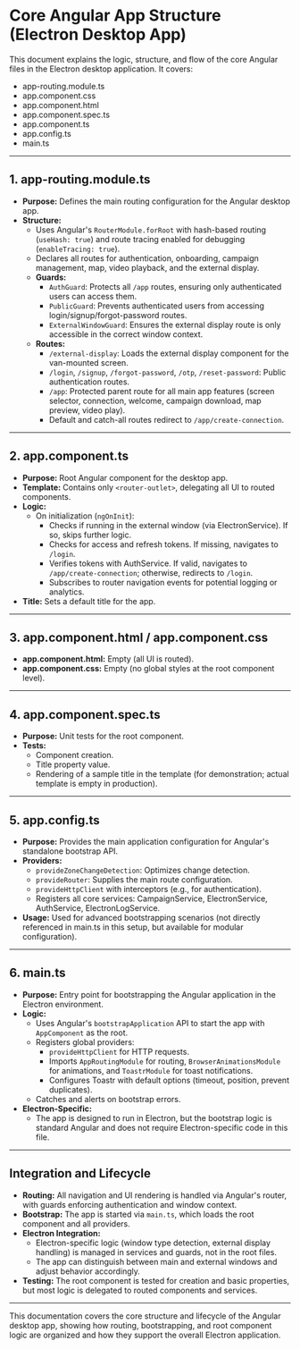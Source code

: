 # Core Angular App Structure (Electron Desktop App)

This document explains the logic, structure, and flow of the core Angular files in the Electron desktop application. It covers:
- app-routing.module.ts
- app.component.css
- app.component.html
- app.component.spec.ts
- app.component.ts
- app.config.ts
- main.ts

---

## 1. app-routing.module.ts

- **Purpose:** Defines the main routing configuration for the Angular desktop app.
- **Structure:**
  - Uses Angular's `RouterModule.forRoot` with hash-based routing (`useHash: true`) and route tracing enabled for debugging (`enableTracing: true`).
  - Declares all routes for authentication, onboarding, campaign management, map, video playback, and the external display.
  - **Guards:**
    - `AuthGuard`: Protects all `/app` routes, ensuring only authenticated users can access them.
    - `PublicGuard`: Prevents authenticated users from accessing login/signup/forgot-password routes.
    - `ExternalWindowGuard`: Ensures the external display route is only accessible in the correct window context.
  - **Routes:**
    - `/external-display`: Loads the external display component for the van-mounted screen.
    - `/login`, `/signup`, `/forgot-password`, `/otp`, `/reset-password`: Public authentication routes.
    - `/app`: Protected parent route for all main app features (screen selector, connection, welcome, campaign download, map preview, video play).
    - Default and catch-all routes redirect to `/app/create-connection`.

---

## 2. app.component.ts

- **Purpose:** Root Angular component for the desktop app.
- **Template:** Contains only `<router-outlet>`, delegating all UI to routed components.
- **Logic:**
  - On initialization (`ngOnInit`):
    - Checks if running in the external window (via ElectronService). If so, skips further logic.
    - Checks for access and refresh tokens. If missing, navigates to `/login`.
    - Verifies tokens with AuthService. If valid, navigates to `/app/create-connection`; otherwise, redirects to `/login`.
    - Subscribes to router navigation events for potential logging or analytics.
- **Title:** Sets a default title for the app.

---

## 3. app.component.html / app.component.css

- **app.component.html:** Empty (all UI is routed).
- **app.component.css:** Empty (no global styles at the root component level).

---

## 4. app.component.spec.ts

- **Purpose:** Unit tests for the root component.
- **Tests:**
  - Component creation.
  - Title property value.
  - Rendering of a sample title in the template (for demonstration; actual template is empty in production).

---

## 5. app.config.ts

- **Purpose:** Provides the main application configuration for Angular's standalone bootstrap API.
- **Providers:**
  - `provideZoneChangeDetection`: Optimizes change detection.
  - `provideRouter`: Supplies the main route configuration.
  - `provideHttpClient` with interceptors (e.g., for authentication).
  - Registers all core services: CampaignService, ElectronService, AuthService, ElectronLogService.
- **Usage:** Used for advanced bootstrapping scenarios (not directly referenced in main.ts in this setup, but available for modular configuration).

---

## 6. main.ts

- **Purpose:** Entry point for bootstrapping the Angular application in the Electron environment.
- **Logic:**
  - Uses Angular's `bootstrapApplication` API to start the app with `AppComponent` as the root.
  - Registers global providers:
    - `provideHttpClient` for HTTP requests.
    - Imports `AppRoutingModule` for routing, `BrowserAnimationsModule` for animations, and `ToastrModule` for toast notifications.
    - Configures Toastr with default options (timeout, position, prevent duplicates).
  - Catches and alerts on bootstrap errors.
- **Electron-Specific:**
  - The app is designed to run in Electron, but the bootstrap logic is standard Angular and does not require Electron-specific code in this file.

---

## Integration and Lifecycle

- **Routing:** All navigation and UI rendering is handled via Angular's router, with guards enforcing authentication and window context.
- **Bootstrap:** The app is started via `main.ts`, which loads the root component and all providers.
- **Electron Integration:**
  - Electron-specific logic (window type detection, external display handling) is managed in services and guards, not in the root files.
  - The app can distinguish between main and external windows and adjust behavior accordingly.
- **Testing:** The root component is tested for creation and basic properties, but most logic is delegated to routed components and services.

---

This documentation covers the core structure and lifecycle of the Angular desktop app, showing how routing, bootstrapping, and root component logic are organized and how they support the overall Electron application. 